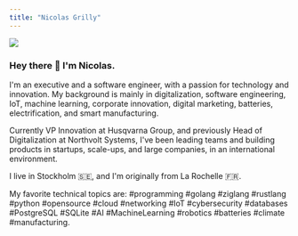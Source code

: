 ```yaml
---
title: "Nicolas Grilly"
---
```


<div class="text-center my-8"> 
    <img class="photo rounded-full" src="/photo.jpg">
</div>

### Hey there 👋 I'm Nicolas.

I'm an executive and a software engineer, with a passion for technology and innovation. My background is mainly in digitalization, software engineering, IoT, machine learning, corporate innovation, digital marketing, batteries, electrification, and smart manufacturing. 

Currently VP Innovation at Husqvarna Group, and previously Head of Digitalization at Northvolt Systems, I've been leading teams and building products in startups, scale-ups, and large companies, in an international environment.

I live in Stockholm 🇸🇪, and I'm originally from La Rochelle 🇫🇷.

My favorite technical topics are: #programming #golang #ziglang #rustlang #python #opensource #cloud #networking #IoT #cybersecurity #databases #PostgreSQL #SQLite #AI #MachineLearning #robotics #batteries #climate #manufacturing.